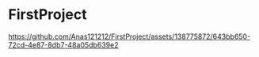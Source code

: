# FirstProject
https://github.com/Anas121212/FirstProject/assets/138775872/643bb650-72cd-4e87-8db7-48a05db639e2
